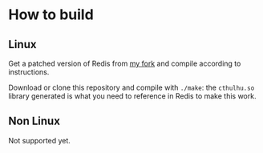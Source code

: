 # How to build

## Linux

Get a patched version of Redis from [my fork](https://github.com/sklivvz/redis) and compile according to instructions.

Download or clone this repository and compile with `./make`: the `cthulhu.so` library generated is what you need to reference in Redis to make this work.

## Non Linux

Not supported yet.